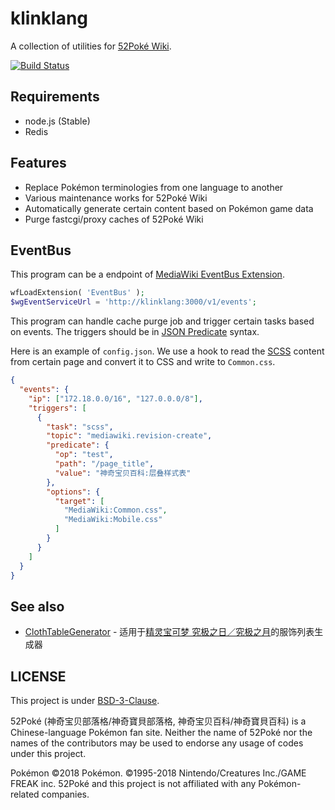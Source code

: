 klinklang
=========

A collection of utilities for [52Poké Wiki](https://wiki.52poke.com/).

[![Build Status](https://api.travis-ci.org/mudkipme/klinklang.svg?branch=master)](http://travis-ci.org/mudkipme/klinklang)

## Requirements

* node.js (Stable)
* Redis

## Features

* Replace Pokémon terminologies from one language to another
* Various maintenance works for 52Poké Wiki
* Automatically generate certain content based on Pokémon game data
* Purge fastcgi/proxy caches of 52Poké Wiki

## EventBus

This program can be a endpoint of [MediaWiki EventBus Extension](https://www.mediawiki.org/wiki/Extension:EventBus).

```php
wfLoadExtension( 'EventBus' );
$wgEventServiceUrl = 'http://klinklang:3000/v1/events';
```

This program can handle cache purge job and trigger certain tasks based on events. The triggers should be in [JSON Predicate](https://tools.ietf.org/id/draft-snell-json-test-01.html) syntax.

Here is an example of `config.json`. We use a hook to read the [SCSS](http://sass-lang.com/) content from certain page and convert it to CSS and write to `Common.css`.

```json
{
  "events": {
    "ip": ["172.18.0.0/16", "127.0.0.0/8"],
    "triggers": [
      {
        "task": "scss",
        "topic": "mediawiki.revision-create",
        "predicate": {
          "op": "test",
          "path": "/page_title",
          "value": "神奇宝贝百科:层叠样式表"
        },
        "options": {
          "target": [
            "MediaWiki:Common.css",
            "MediaWiki:Mobile.css"
          ]
        }
      }
    ]
  }
}
```

## See also

* [ClothTableGenerator](https://github.com/lucka-me/toolkit/tree/master/52Pok%C3%A9-Wiki/ClothTableGenerator) - 适用于[精灵宝可梦 究极之日／究极之月](https://wiki.52poke.com/wiki/精灵宝可梦_究极之日／究极之月)的服饰列表生成器

## LICENSE

This project is under [BSD-3-Clause](LICENSE).

52Poké (神奇宝贝部落格/神奇寶貝部落格, 神奇宝贝百科/神奇寶貝百科) is a Chinese-language Pokémon fan site. Neither the name of 52Poké nor the names of the contributors may be used to endorse any usage of codes under this project.

Pokémon ©2018 Pokémon. ©1995-2018 Nintendo/Creatures Inc./GAME FREAK inc. 52Poké and this project is not affiliated with any Pokémon-related companies.